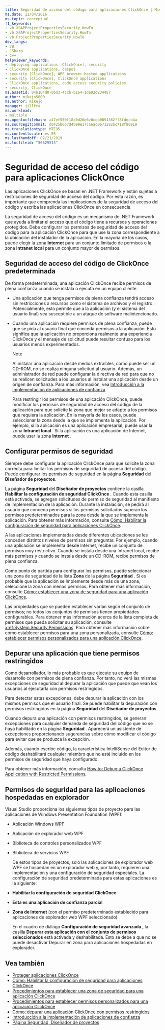 ```yaml
---
title: Seguridad de acceso del código para aplicaciones ClickOnce | Microsoft Docs
ms.date: 11/04/2016
ms.topic: conceptual
f1_keywords:
- vb.XBAPProjectPropertiesSecurity.HowTo
- vb.XBAProjectPropertiesSecurity.HowTo
- vb.ProjectPropertiesSecurity.HowTo
dev_langs:
- VB
- CSharp
- C++
helpviewer_keywords:
- deploying applications [ClickOnce], security
- ClickOnce applications, caspol
- security [ClickOnce], WPF browser-hosted applications
- security [ClickOnce], ClickOnce applications
- ClickOnce applications, code access security policies
- security, ClickOnce
ms.assetid: 04b104d0-0bd3-4ccb-b164-1de92d234487
author: mikejo5000
ms.author: mikejo
manager: jillfra
ms.workload:
- multiple
ms.openlocfilehash: a47ef550f18a0d26e6e0cea9894382ff8fdecb4a
ms.sourcegitcommit: d0425b6b7d4b99e17ca6ac0671282bc718f80910
ms.translationtype: MTE95
ms.contentlocale: es-ES
ms.lasthandoff: 02/21/2019
ms.locfileid: "56629513"
---
```

# <a name="code-access-security-for-clickonce-applications"></a>Seguridad de acceso del código para aplicaciones ClickOnce
Las aplicaciones ClickOnce se basan en .NET Framework y están sujetas a restricciones de seguridad de acceso del código. Por esta razón, es importante que comprenda las implicaciones de la seguridad de acceso del código y escriba las aplicaciones ClickOnce en consecuencia.

 La seguridad de acceso del código es un mecanismo de .NET Framework que ayuda a limitar el acceso que el código tiene a recursos y operaciones protegidos. Debe configurar los permisos de seguridad de acceso del código para la aplicación ClickOnce para que use la zona correspondiente a la ubicación del instalador de la aplicación. En la mayoría de los casos, puede elegir la zona **Internet** para un conjunto limitado de permisos o la zona **Intranet local** para un conjunto mayor de permisos.

## <a name="default-clickonce-code-access-security"></a>Seguridad de acceso del código de ClickOnce predeterminada
 De forma predeterminada, una aplicación ClickOnce recibe permisos de plena confianza cuando se instala o ejecuta en un equipo cliente.

- Una aplicación que tenga permisos de plena confianza tendrá acceso sin restricciones a recursos como el sistema de archivos y el registro. Potencialmente, esto permite que a la aplicación (y el sistema del usuario final) sea susceptible a un ataque de software malintencionado.

- Cuando una aplicación requiere permisos de plena confianza, puede que se pida al usuario final que conceda permisos a la aplicación. Esto significa que la aplicación no proporciona realmente una experiencia ClickOnce y el mensaje de solicitud puede resultar confuso para los usuarios menos experimentados.

  > [!NOTE]
  >  Al instalar una aplicación desde medios extraíbles, como puede ser un CD-ROM, no se realiza ninguna solicitud al usuario. Además, un administrador de red puede configurar la directiva de red para que no se realicen solicitudes a los usuarios al instalar una aplicación desde un origen de confianza. Para más información, vea [Introducción a la implementación de aplicaciones de confianza](../deployment/trusted-application-deployment-overview.md).

  Para restringir los permisos de una aplicación ClickOnce, puede modificar los permisos de seguridad de acceso del código de la aplicación para que solicite la zona que mejor se adapte a los permisos que requiera la aplicación. En la mayoría de los casos, puede seleccionar la zona desde la que se implementa la aplicación. Por ejemplo, si la aplicación es una aplicación empresarial, puede usar la zona **Intranet local** . Si la aplicación es una aplicación de Internet, puede usar la zona **Internet** .

## <a name="configure-security-permissions"></a>Configurar permisos de seguridad
 Siempre debe configurar la aplicación ClickOnce para que solicite la zona correcta para limitar los permisos de seguridad de acceso del código. Puede configurar los permisos de seguridad en la página **Seguridad** del **Diseñador de proyectos**.

 La página **Seguridad** del **Diseñador de proyectos** contiene la casilla **Habilitar la configuración de seguridad ClickOnce** . Cuando esta casilla está activada, se agregan solicitudes de permiso de seguridad al manifiesto de implementación de la aplicación. Durante la instalación, se pedirá al usuario que conceda permisos si los permisos solicitados superan los permisos predeterminados para la zona desde la que se implementa la aplicación. Para obtener más información, consulte [Cómo: Habilitar la configuración de seguridad para aplicaciones ClickOnce](../deployment/how-to-enable-clickonce-security-settings.md).

 A las aplicaciones implementadas desde diferentes ubicaciones se les conceden distintos niveles de permisos sin preguntar. Por ejemplo, cuando una aplicación se implementa desde Internet, recibe un conjunto de permisos muy restrictivo. Cuando se instala desde una Intranet local, recibe más permisos y cuando se instala desde un CD-ROM, recibe permisos de plena confianza.

 Como punto de partida para configurar los permisos, puede seleccionar una zona de seguridad de la lista **Zona** de la página **Seguridad** . Si es probable que la aplicación se implemente desde más de una zona, seleccione la zona con menos permisos. Para obtener más información, consulte [Cómo: establecer una zona de seguridad para una aplicación ClickOnce](../deployment/how-to-set-a-security-zone-for-a-clickonce-application.md).

 Las propiedades que se pueden establecer varían según el conjunto de permisos; no todos los conjuntos de permisos tienen propiedades configurables. Para obtener más información acerca de la lista completa de permisos que pueda solicitar su aplicación, consulte <xref:System.Security.Permissions>. Para obtener más información sobre cómo establecer permisos para una zona personalizada, consulte [Cómo: establecer permisos personalizados para una aplicación ClickOnce](../deployment/how-to-set-custom-permissions-for-a-clickonce-application.md).

## <a name="debug-an-application-that-has-restricted-permissions"></a>Depurar una aplicación que tiene permisos restringidos
 Como desarrollador, lo más probable es que ejecute su equipo de desarrollo con permisos de plena confianza. Por tanto, no verá las mismas excepciones de seguridad al depurar la aplicación que puede que vean los usuarios al ejecutarla con permisos restringidos.

 Para detectar estas excepciones, debe depurar la aplicación con los mismos permisos que el usuario final. Se puede habilitar la depuración con permisos restringidos en la página **Seguridad** del **Diseñador de proyectos**.

 Cuando depura una aplicación con permisos restringidos, se generan excepciones para cualquier demanda de seguridad del código que no se haya habilitado en la página **Seguridad** . Aparecerá un asistente de excepciones proporcionando sugerencias sobre cómo modificar el código para evitar que se produzca la excepción.

 Además, cuando escribe código, la característica IntelliSense del Editor de código deshabilitará cualquier miembro que no esté incluido en los permisos de seguridad que haya configurado.

 Para obtener más información, consulta [How to: Debug a ClickOnce Application with Restricted Permissions](../deployment/how-to-debug-a-clickonce-application-with-restricted-permissions.md).

## <a name="security-permissions-for-browser-hosted-applications"></a>Permisos de seguridad para las aplicaciones hospedadas en explorador
 Visual Studio proporciona los siguientes tipos de proyecto para las aplicaciones de Windows Presentation Foundation (WPF):

- Aplicación Windows WPF

- Aplicación de explorador web WPF

- Biblioteca de controles personalizados WPF

- Biblioteca de servicios WPF

  De estos tipos de proyectos, solo las aplicaciones de explorador web WPF se hospedan en un explorador web y, por tanto, requieren una implementación y una configuración de seguridad especiales. La configuración de seguridad predeterminada para estas aplicaciones es la siguiente:

- **Habilitar la configuración de seguridad ClickOnce**

- **Esta es una aplicación de confianza parcial**

- **Zona de Internet** (con el permiso predeterminado establecido para aplicaciones de explorador web WPF seleccionado)

  En el cuadro de diálogo **Configuración de seguridad avanzada** , la casilla **Depurar esta aplicación con el conjunto de permisos seleccionados** está activada y deshabilitada. Esto se debe a que no se puede desactivar Depurar en zona para aplicaciones hospedadas en explorador.

## <a name="see-also"></a>Vea también
- [Proteger aplicaciones ClickOnce](../deployment/securing-clickonce-applications.md)
- [Cómo: Habilitar la configuración de seguridad para aplicaciones ClickOnce](../deployment/how-to-enable-clickonce-security-settings.md)
- [Procedimientos para establecer una zona de seguridad para una aplicación ClickOnce](../deployment/how-to-set-a-security-zone-for-a-clickonce-application.md)
- [Procedimientos para establecer permisos personalizados para una aplicación ClickOnce](../deployment/how-to-set-custom-permissions-for-a-clickonce-application.md)
- [Cómo: depurar una aplicación ClickOnce con permisos restringidos](../deployment/how-to-debug-a-clickonce-application-with-restricted-permissions.md)
- [Introducción a la implementación de aplicaciones de confianza](../deployment/trusted-application-deployment-overview.md)
- [Página Seguridad, Diseñador de proyectos](../ide/reference/security-page-project-designer.md)